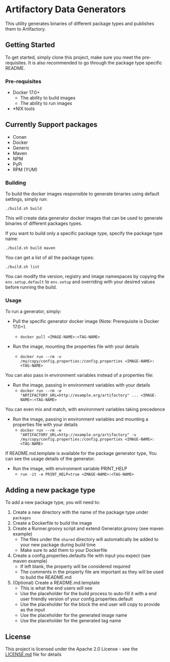 # Artifactory Data Generators

This utility generates binaries of different package types and publishes them to Artifactory.

## Getting Started

To get started, simply clone this project, make sure you meet the pre-requisites. It is also recommended to go through the package type specific README.
 
### Pre-requisites

* Docker 17.0+
  * The ability to build images
  * The ability to run images
* *NIX tools

## Currently Support packages

* Conan
* Docker
* Generic
* Maven
* NPM
* PyPi
* RPM (YUM)

### Building

To build the docker images responsible to generate binaries using default settings, simply run:

```./build.sh build```

This will create data generator docker images that can be used to generate binaries of different packages types.

If you want to build only a specific package type, specify the package type name:

```./build.sh build maven```

You can get a list of all the package types:

```./build.sh list```

You can modify the version, registry and image namespaces by copying the `env.setup.default` to 
`env.setup` and overriding with your desired values before running the build.

### Usage

To run a generator, simply:

* Pull the specific generator docker image (Note: Prerequisite is Docker 17.0+). 
    * `docker pull <IMAGE-NAME>:<TAG-NAME>`
    
*  Run the image, mounting the properties file with your details
    * `docker run --rm -v /my/copy/config.properties:/config.properties <IMAGE-NAME>:<TAG-NAME>`

You can also pass in environment variables instead of a properties file:

* Run the image, passing in environment variables with your details
     * `docker run --rm -e "ARTIFACTORY_URL=http://example.org/artifactory" ... <IMAGE-NAME>:<TAG-NAME>`

You can even mix and match, with environment variables taking precedence

* Run the image, passing in environment variables and mounting a properties file with your details
    * `docker run --rm -e "ARTIFACTORY_URL=http://example.org/artifactory" -v /my/copy/config.properties:/config.properties <IMAGE-NAME>:<TAG-NAME>`

If README.md.template is available for the package generator type, You can see the usage details of the generator.
* Run the image, with environment variable PRINT_HELP   
    * `run -it -e PRINT_HELP=true <IMAGE-NAME>:<TAG-NAME>`


## Adding a new package type

To add a new package type, you will need to:

1. Create a new directory with the name of the package type under `packages`
2. Create a Dockerfile to build the image
3. Create a Runner.groovy script and extend Generator.groovy (see maven example)
    * The files under the `shared` directory will automatically be added to your new package during build time
    * Make sure to add them to your Dockerfile
4. Create a config.properties.defaults file with input you expect (see maven example)
    * If left blank, the property will be considered required
    * The comments in the property file are important as they will be used to build the README.md
5. (Optional) Create a README.md.template
    * This is what the end users will see 
    * Use the placeholder <INPUT-TABLE> for the build process to auto-fill it with a end user friendly version of your config.properties.default
    * Use the placeholder <INPUT-FILE> for the block the end user will copy to provide as the input
    * Use the placeholder <IMAGE-NAME> for the generated image name
    * Use the placeholder <TAG-NAME> for the generated tag name


## License

This project is licensed under the Apache 2.0 License - see the [LICENSE.md](LICENSE.md) file for details
